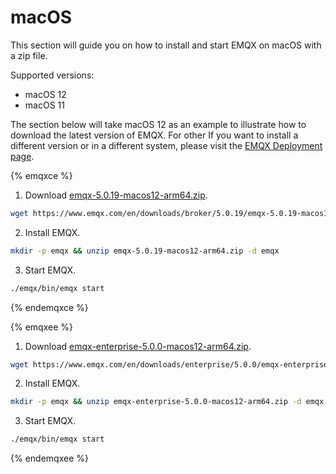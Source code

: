 # macOS

This section will guide you on how to install and start EMQX on macOS with a zip file.

Supported versions:

- macOS 12
- macOS 11

The section below will take macOS 12 as an example to illustrate how to download the latest version of EMQX. For other If you want to install a different version or in a different system, please visit the [EMQX Deployment page](https://www.emqx.com/en/try?product=enterprise). 

{% emqxce %}

1. Download [emqx-5.0.19-macos12-arm64.zip](https://www.emqx.com/en/downloads/broker/5.0.19/emqx-5.0.19-macos12-arm64.zip). 

```bash
wget https://www.emqx.com/en/downloads/broker/5.0.19/emqx-5.0.19-macos12-arm64.zip
```

2. Install EMQX.

```bash
mkdir -p emqx && unzip emqx-5.0.19-macos12-arm64.zip -d emqx
```

3. Start EMQX. 

```bash
./emqx/bin/emqx start
```


{% endemqxce %}

{% emqxee %}

1. Download [emqx-enterprise-5.0.0-macos12-arm64.zip](https://www.emqx.com/en/downloads/enterprise/5.0.0/emqx-enterprise-5.0.0-macos12-arm64.zip). 

```bash
wget https://www.emqx.com/en/downloads/enterprise/5.0.0/emqx-enterprise-5.0.0-macos12-arm64.zip
```

2. Install EMQX.

```bash
mkdir -p emqx && unzip emqx-enterprise-5.0.0-macos12-arm64.zip -d emqx
```

3. Start EMQX. 

```bash
./emqx/bin/emqx start
```

{% endemqxee %}